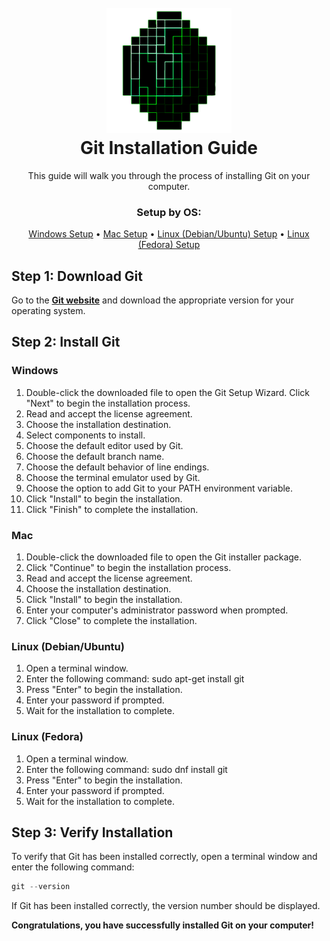 <h1 align="center">
  <br>
  <a href="http://www.amitmerchant.com/electron-markdownify"><img src="../../md/Images/JadeClient-Banner.png" alt="Jade Client" width="200" height="200"></a>
  <br> Git Installation Guide<br>
</h1>

<p align="center">This guide will walk you through the process of installing Git on your computer.</p>

<h3 align="center">Setup by OS:</h3>
<p align="center">
  <a href="#windows">Windows Setup</a> •
  <a href="#mac">Mac Setup</a> •
  <a href="#linux-debianubuntu">Linux (Debian/Ubuntu) Setup</a> •
  <a href="#linux-fedora">Linux (Fedora) Setup</a>
</p>

## Step 1: Download Git

Go to the **[Git website](https://git-scm.com/downloads)** and download the appropriate version for your operating system.

## Step 2: Install Git

### Windows

1. Double-click the downloaded file to open the Git Setup Wizard.
Click "Next" to begin the installation process.
2. Read and accept the license agreement.
3. Choose the installation destination.
4. Select components to install.
5. Choose the default editor used by Git.
6. Choose the default branch name.
7. Choose the default behavior of line endings.
8. Choose the terminal emulator used by Git.
9. Choose the option to add Git to your PATH environment variable.
10. Click "Install" to begin the installation.
11. Click "Finish" to complete the installation.

### Mac

1. Double-click the downloaded file to open the Git installer package.
2. Click "Continue" to begin the installation process.
3. Read and accept the license agreement.
4. Choose the installation destination.
5. Click "Install" to begin the installation.
6. Enter your computer's administrator password when prompted.
7. Click "Close" to complete the installation.

### Linux (Debian/Ubuntu)

1. Open a terminal window.
2. Enter the following command: sudo apt-get install git
3. Press "Enter" to begin the installation.
4. Enter your password if prompted.
5. Wait for the installation to complete.

### Linux (Fedora)

1. Open a terminal window.
2. Enter the following command: sudo dnf install git
3. Press "Enter" to begin the installation.
4. Enter your password if prompted.
5. Wait for the installation to complete.

## Step 3: Verify Installation

To verify that Git has been installed correctly, open a terminal window and enter the following command:

```powershell
git --version
```

If Git has been installed correctly, the version number should be displayed.

**Congratulations, you have successfully installed Git on your computer!**
